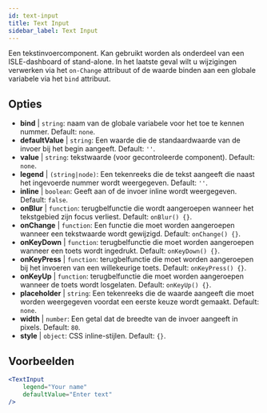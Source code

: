 ```yaml
---
id: text-input
title: Text Input
sidebar_label: Text Input
---
```


Een tekstinvoercomponent. Kan gebruikt worden als onderdeel van een ISLE-dashboard of stand-alone. In het laatste geval wilt u wijzigingen verwerken via het `on-Change` attribuut of de waarde binden aan een globale variabele via het `bind` attribuut.

## Opties

* __bind__ | `string`: naam van de globale variabele voor het toe te kennen nummer. Default: `none`.
* __defaultValue__ | `string`: Een waarde die de standaardwaarde van de invoer bij het begin aangeeft. Default: `''`.
* __value__ | `string`: tekstwaarde (voor gecontroleerde component). Default: `none`.
* __legend__ | `(string|node)`: Een tekenreeks die de tekst aangeeft die naast het ingevoerde nummer wordt weergegeven. Default: `''`.
* __inline__ | `boolean`: Geeft aan of de invoer inline wordt weergegeven. Default: `false`.
* __onBlur__ | `function`: terugbelfunctie die wordt aangeroepen wanneer het tekstgebied zijn focus verliest. Default: `onBlur() {}`.
* __onChange__ | `function`: Een functie die moet worden aangeroepen wanneer een tekstwaarde wordt gewijzigd. Default: `onChange() {}`.
* __onKeyDown__ | `function`: terugbelfunctie die moet worden aangeroepen wanneer een toets wordt ingedrukt. Default: `onKeyDown() {}`.
* __onKeyPress__ | `function`: terugbelfunctie die moet worden aangeroepen bij het invoeren van een willekeurige toets. Default: `onKeyPress() {}`.
* __onKeyUp__ | `function`: terugbelfunctie die moet worden aangeroepen wanneer de toets wordt losgelaten. Default: `onKeyUp() {}`.
* __placeholder__ | `string`: Een tekenreeks die de waarde aangeeft die moet worden weergegeven voordat een eerste keuze wordt gemaakt. Default: `none`.
* __width__ | `number`: Een getal dat de breedte van de invoer aangeeft in pixels. Default: `80`.
* __style__ | `object`: CSS inline-stijlen. Default: `{}`.


## Voorbeelden

```jsx live
<TextInput
    legend="Your name"
    defaultValue="Enter text"
/>
```

